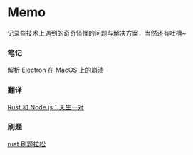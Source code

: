 # Memo

记录些技术上遇到的奇奇怪怪的问题与解决方案，当然还有吐槽~

### 笔记

[解析 Electron 在 MacOS 上的崩溃](./electron/mac_crash.md)

### 翻译
[Rust 和 Node.js：天生一对](./翻译/rust-and-node-js-a-match-made-in-heaven.md)

### 刷题
[rust 刷题拉松](./algorithm/code.md)